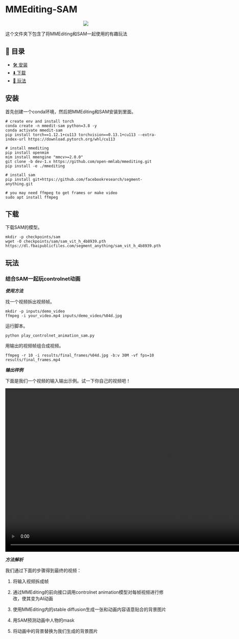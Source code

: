# MMEditing-SAM

<div align=center>
<img src="https://user-images.githubusercontent.com/12782558/232700025-a7bfe119-9eb5-46d2-b57c-ba7dc8c40d83.png"/>
</div>

这个文件夹下包含了将MMEditing和SAM一起使用的有趣玩法

## 📄 目录

- [🛠️ 安装](#安装)
- [⬇️ 下载](#下载)
- [🚀 玩法](#玩法)

## 安装

首先创建一个conda环境，然后把MMEditing和SAM安装到里面。

```shell
# create env and install torch
conda create -n mmedit-sam python=3.8 -y
conda activate mmedit-sam
pip install torch==1.12.1+cu113 torchvision==0.13.1+cu113 --extra-index-url https://download.pytorch.org/whl/cu113

# install mmediting
pip install openmim
mim install mmengine "mmcv>=2.0.0"
git clone -b dev-1.x https://github.com/open-mmlab/mmediting.git
pip install -e ./mmediting

# install sam
pip install git+https://github.com/facebookresearch/segment-anything.git

# you may need ffmpeg to get frames or make video
sudo apt install ffmpeg
```

## 下载

下载SAM的模型。

```shell
mkdir -p checkpoints/sam
wget -O checkpoints/sam/sam_vit_h_4b8939.pth https://dl.fbaipublicfiles.com/segment_anything/sam_vit_h_4b8939.pth

```

## 玩法

### 结合SAM一起玩controlnet动画

***使用方法***

找一个视频拆出视频帧。

```shell
mkdir -p inputs/demo_video
ffmpeg -i your_video.mp4 inputs/demo_video/%04d.jpg
```

运行脚本。

```shell
python play_controlnet_animation_sam.py
```

用输出的视频帧组合成视频。

```shell
ffmpeg -r 10 -i results/final_frames/%04d.jpg -b:v 30M -vf fps=10 results/final_frames.mp4
```

***输出样例***

下面是我们一个视频的输入输出示例。试一下你自己的视频吧！

<div align="center">
  <video src="https://user-images.githubusercontent.com/12782558/232666513-a735fadb-b92b-4807-ba32-8a38b1514622.mp4" width=1024/>
</div>

***方法解析***

我们通过下面的步骤得到最终的视频：

1. 将输入视频拆成帧

2. 通过MMEditing的前向接口调用controlnet animation模型对每帧视频进行修改，使其变为AI动画

3. 使用MMEditing内的stable diffusion生成一张和动画内容语意贴合的背景图片

4. 用SAM预测动画中人物的mask

5. 将动画中的背景替换为我们生成的背景图片
